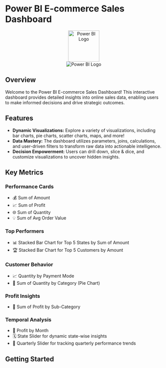 # Power BI E-commerce Sales Dashboard
<div align="center">
  <img src="https://powerbi.microsoft.com/pictures/shared/social/social-default-image.png" alt="Power BI Logo" width="100" height="100">
</div>

<div align="center">
  <img src="https://raw.githubusercontent.com/kamakshii22/Sales_Dashboard/main/SalesDashboard.jpg" alt="Power BI Logo" >
</div>

## Overview

Welcome to the Power BI E-commerce Sales Dashboard! This interactive dashboard provides detailed insights into online sales data, enabling users to make informed decisions and drive strategic outcomes.

## Features

- **Dynamic Visualizations:** Explore a variety of visualizations, including bar charts, pie charts, scatter charts, maps, and more!
- **Data Mastery:** The dashboard utilizes parameters, joins, calculations, and user-driven filters to transform raw data into actionable intelligence.
- **Decision Empowerment:** Users can drill down, slice & dice, and customize visualizations to uncover hidden insights.

## Key Metrics

### Performance Cards

- 💰 Sum of Amount
- 📈 Sum of Profit
- 🌐 Sum of Quantity
- 💡 Sum of Avg Order Value

### Top Performers

- 📊 Stacked Bar Chart for Top 5 States by Sum of Amount
- 🏆 Stacked Bar Chart for Top 5 Customers by Amount

### Customer Behavior

- 📈 Quantity by Payment Mode
- 🍰 Sum of Quantity by Category (Pie Chart)

### Profit Insights

- 💼 Sum of Profit by Sub-Category

### Temporal Analysis

- 📆 Profit by Month
- 🗓️ State Slider for dynamic state-wise insights
- 🔄 Quarterly Slider for tracking quarterly performance trends

## Getting Started

<!-- 1. **Clone the Repository:**
   ```bash
   git clone https://github.com/your-username/power-bi-ecommerce-dashboard.git
   cd power-bi-ecommerce-dashboard -->
